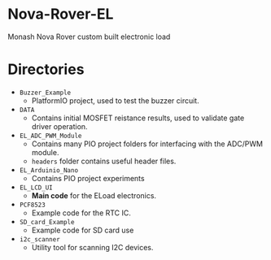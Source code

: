 # Nova-Rover-EL
Monash Nova Rover custom built electronic load 

# Directories
 - ```Buzzer_Example```
   - PlatformIO project, used to test the buzzer circuit.
 - ```DATA```
   - Contains initial MOSFET reistance results, used to validate gate driver operation.
 - ```EL_ADC_PWM_Module```
   - Contains many PIO project folders for interfacing with the ADC/PWM module.
   - ```headers``` folder contains useful header files.
 - ```EL_Arduinio_Nano```
   - Contains PIO project experiments
 - ```EL_LCD_UI```
   - **Main code** for the ELoad electronics.
 - ```PCF8523```
   - Example code for the RTC IC.
 - ```SD_card_Example```
   - Example code for SD card use
 - ```i2c_scanner```
   - Utility tool for scanning I2C devices.
